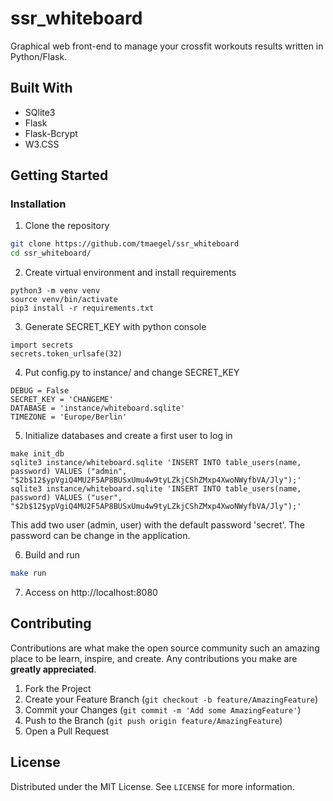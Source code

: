 # ssr_whiteboard

Graphical web front-end to manage your crossfit workouts results written in Python/Flask.

## Built With

* SQlite3
* Flask
* Flask-Bcrypt
* W3.CSS

## Getting Started

### Installation

1. Clone the repository
```sh
git clone https://github.com/tmaegel/ssr_whiteboard
cd ssr_whiteboard/
```

2. Create virtual environment and install requirements
```
python3 -m venv venv
source venv/bin/activate
pip3 install -r requirements.txt
```

3. Generate SECRET_KEY with python console
```
import secrets
secrets.token_urlsafe(32)
```

4. Put config.py to instance/ and change SECRET_KEY
```
DEBUG = False
SECRET_KEY = 'CHANGEME'
DATABASE = 'instance/whiteboard.sqlite'
TIMEZONE = 'Europe/Berlin'
```

5. Initialize databases and create a first user to log in

```
make init_db
sqlite3 instance/whiteboard.sqlite 'INSERT INTO table_users(name, password) VALUES ("admin", "$2b$12$ypVgiQ4MU2F5AP8BUSxUmu4w9tyLZkjCShZMxp4XwoNWyfbVA/Jly");'
sqlite3 instance/whiteboard.sqlite 'INSERT INTO table_users(name, password) VALUES ("user", "$2b$12$ypVgiQ4MU2F5AP8BUSxUmu4w9tyLZkjCShZMxp4XwoNWyfbVA/Jly");'
```

This add two user (admin, user) with the default password 'secret'. The password can be change in the application.

6. Build and run
```sh
make run
```

7. Access on http://localhost:8080

## Contributing

Contributions are what make the open source community such an amazing place to be learn, inspire, and create. Any contributions you make are **greatly appreciated**.

1. Fork the Project
2. Create your Feature Branch (`git checkout -b feature/AmazingFeature`)
3. Commit your Changes (`git commit -m 'Add some AmazingFeature'`)
4. Push to the Branch (`git push origin feature/AmazingFeature`)
5. Open a Pull Request

## License

Distributed under the MIT License. See `LICENSE` for more information.
